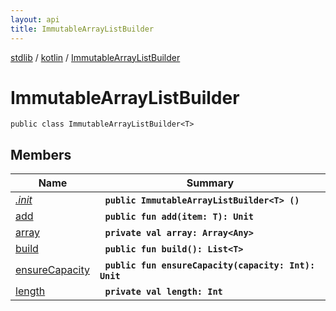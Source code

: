 ```yaml
---
layout: api
title: ImmutableArrayListBuilder
---
```

[stdlib](../../index.md) / [kotlin](../index.md) / [ImmutableArrayListBuilder](index.md)

# ImmutableArrayListBuilder

```
public class ImmutableArrayListBuilder<T> 
```

## Members

| Name | Summary |
|------|---------|
|[*.init*](_init_.md)|&nbsp;&nbsp;**`public ImmutableArrayListBuilder<T> ()`**<br>|
|[add](add.md)|&nbsp;&nbsp;**`public fun add(item: T): Unit`**<br>|
|[array](array.md)|&nbsp;&nbsp;**`private val array: Array<Any>`**<br>|
|[build](build.md)|&nbsp;&nbsp;**`public fun build(): List<T>`**<br>|
|[ensureCapacity](ensureCapacity.md)|&nbsp;&nbsp;**`public fun ensureCapacity(capacity: Int): Unit`**<br>|
|[length](length.md)|&nbsp;&nbsp;**`private val length: Int`**<br>|
